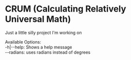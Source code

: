 # CRUM (Calculating Relatively Universal Math)

Just a little silly project I'm working on

Available Options:  
  -h|--help: Shows a help message  
  --radians: uses radians instead of degrees
